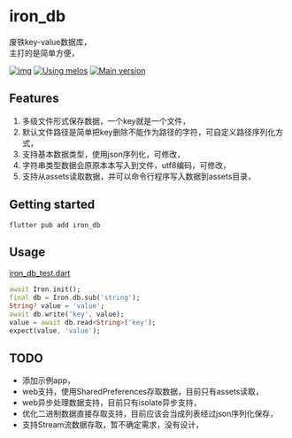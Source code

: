 # iron_db
废铁key-value数据库，  
主打的是简单方便，  

[![img](https://img.shields.io/github/release/AoEiuV020/FlutterIronDB.svg)](https://github.com/AoEiuV020/FlutterIronDB/releases)
[![Using melos](https://img.shields.io/badge/maintained%20with-melos-f700ff.svg?style=flat-square)](https://github.com/invertase/melos)
[![Main version](https://img.shields.io/pub/v/FlutterIronDB.svg)](https://pub.dev/packages/iron_db)

## Features

1. 多级文件形式保存数据，一个key就是一个文件，
1. 默认文件路径是简单把key删除不能作为路径的字符，可自定义路径序列化方式，
1. 支持基本数据类型，使用json序列化，可修改，
1. 字符串类型数据会原原本本写入到文件，utf8编码，可修改，
1. 支持从assets读取数据，并可以命令行程序写入数据到assets目录，

## Getting started

```shell
flutter pub add iron_db
```

## Usage
[iron_db_test.dart](./test/iron_db_test.dart)
```dart
await Iron.init();
final db = Iron.db.sub('string');
String? value = 'value';
await db.write('key', value);
value = await db.read<String>('key');
expect(value, 'value');
```

## TODO
- 添加示例app，
- web支持，使用SharedPreferences存取数据，目前只有assets读取，
- web异步处理数据支持，目前只有isolate异步支持，
- 优化二进制数据直接存取支持，目前应该会当成列表经过json序列化保存，
- 支持Stream流数据存取，暂不确定需求，没有设计，